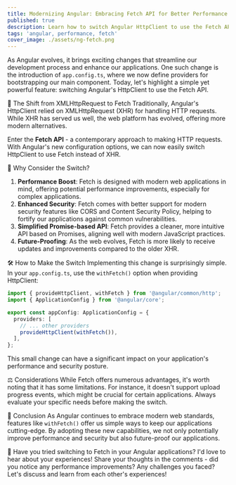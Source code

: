 ```yaml
---
title: Modernizing Angular: Embracing Fetch API for Better Performance and Security
published: true
description: Learn how to switch Angular HttpClient to use the Fetch API for improved performance and security.
tags: 'angular, performance, fetch'
cover_image: ./assets/ng-fetch.png
---
```


As Angular evolves, it brings exciting changes that streamline our development process and enhance our applications. One such change is the introduction of `app.config.ts`, where we now define providers for bootstrapping our main component. Today, let's highlight a simple yet powerful feature: switching Angular's HttpClient to use the Fetch API.

🔄 The Shift from XMLHttpRequest to Fetch
Traditionally, Angular's HttpClient relied on XMLHttpRequest (XHR) for handling HTTP requests. While XHR has served us well, the web platform has evolved, offering more modern alternatives.

Enter the **Fetch API** - a contemporary approach to making HTTP requests. With Angular's new configuration options, we can now easily switch HttpClient to use Fetch instead of XHR.

🌟 Why Consider the Switch?

1. **Performance Boost**: Fetch is designed with modern web applications in mind, offering potential performance improvements, especially for complex applications.
2. **Enhanced Security**: Fetch comes with better support for modern security features like CORS and Content Security Policy, helping to fortify our applications against common vulnerabilities.
3. **Simplified Promise-based API**: Fetch provides a cleaner, more intuitive API based on Promises, aligning well with modern JavaScript practices.
4. **Future-Proofing**: As the web evolves, Fetch is more likely to receive updates and improvements compared to the older XHR.

🛠️ How to Make the Switch
Implementing this change is surprisingly simple. In your `app.config.ts`, use the `withFetch()` option when providing HttpClient:

```typescript
import { provideHttpClient, withFetch } from '@angular/common/http';
import { ApplicationConfig } from '@angular/core';

export const appConfig: ApplicationConfig = {
  providers: [
    // ... other providers
    provideHttpClient(withFetch()),
  ],
};
```

This small change can have a significant impact on your application's performance and security posture.

⚖️ Considerations
While Fetch offers numerous advantages, it's worth noting that it has some limitations. For instance, it doesn't support upload progress events, which might be crucial for certain applications. Always evaluate your specific needs before making the switch.

🎯 Conclusion
As Angular continues to embrace modern web standards, features like `withFetch()` offer us simple ways to keep our applications cutting-edge. By adopting these new capabilities, we not only potentially improve performance and security but also future-proof our applications.

💬 Have you tried switching to Fetch in your Angular applications? I'd love to hear about your experiences! Share your thoughts in the comments - did you notice any performance improvements? Any challenges you faced? Let's discuss and learn from each other's experiences!
